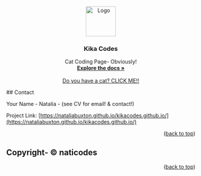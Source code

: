 
<a name="readme-top"></a>


<br />
<div align="center">
  <a href="https://github.com/nataliabuxton/kikacodes.github.io">
    <img src="images/iphone6" alt="Logo" width="80" height="80">
  </a>

<h3 align="center">Kika Codes</h3>

  <p align="center">
    Cat Coding Page- Obviously!
    <br />
    <a href="https://github.com/nataliabuxton/kikacodes.github.io"><strong>Explore the docs »</strong></a>
    <br />
    <br />
    <a href="https://nataliabuxton.github.io/kikacodes.github.io/">Do you have a cat? CLICK ME!!</a>
  </p>
</div>
<!-- CONTACT -->
## Contact

Your Name - Natalia - (see CV for email! & contact!)

Project Link: [https://nataliabuxton.github.io/kikacodes.github.io/](https://nataliabuxton.github.io/kikacodes.github.io/)

<p align="right">(<a href="#readme-top">back to top</a>)</p>



<!-- ACKNOWLEDGMENTS -->
## Copyright- © naticodes


<p align="right">(<a href="#readme-top">back to top</a>)</p>


